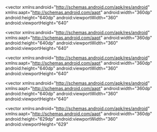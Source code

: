 <!-- welcome auth -->
<RelativeLayout
xmlns:android="http://schemas.android.com/apk/res/android"
android:id="@+id/welcome_aut"
android:layout_width="fill_parent"
android:layout_height="fill_parent"
android:clipToOutline="true"
android:background="@drawable/welcome_aut"
android:elevation="4dp"
 />


<!-- drawable/welcome_aut.xml -->
<vector
xmlns:android="http://schemas.android.com/apk/res/android"
xmlns:aapt="http://schemas.android.com/aapt"
android:width="360dp"
android:height="640dp"
android:viewportWidth="360"
android:viewportHeight="640"
 >

<group>

<clip-path
android:pathData="M0 0H360V640H0V0Z"
/>

<path
android:pathData="M0 0V640H360V0"
android:fillColor="#FFFFFF"
/>

</group>

</vector>



<!-- welcome auth -->
<RelativeLayout
xmlns:android="http://schemas.android.com/apk/res/android"
android:id="@+id/welcome_aut"
android:layout_width="fill_parent"
android:layout_height="fill_parent"
android:clipToOutline="true"
android:background="@drawable/welcome_aut"
android:elevation="4dp"
 />


<!-- drawable/welcome_aut.xml -->
<vector
xmlns:android="http://schemas.android.com/apk/res/android"
xmlns:aapt="http://schemas.android.com/aapt"
android:width="360dp"
android:height="640dp"
android:viewportWidth="360"
android:viewportHeight="640"
 >

<group>

<clip-path
android:pathData="M0 0H360V640H0V0Z"
/>

<path
android:pathData="M0 0V640H360V0"
android:fillColor="#FFFFFF"
/>

</group>

</vector>



<!-- daftar -->
<RelativeLayout
xmlns:android="http://schemas.android.com/apk/res/android"
android:id="@+id/daftar"
android:layout_width="fill_parent"
android:layout_height="fill_parent"
android:clipToOutline="true"
android:background="@drawable/daftar"
 />


<!-- drawable/daftar.xml -->
<vector
xmlns:android="http://schemas.android.com/apk/res/android"
xmlns:aapt="http://schemas.android.com/aapt"
android:width="360dp"
android:height="640dp"
android:viewportWidth="360"
android:viewportHeight="640"
 >

<group>

<clip-path
android:pathData="M0 0H360V640H0V0Z"
/>

<path
android:pathData="M0 0V640H360V0"
android:fillColor="#FFFFFF"
/>

</group>

</vector>



<!-- masuk -->
<RelativeLayout
xmlns:android="http://schemas.android.com/apk/res/android"
android:id="@+id/masuk"
android:layout_width="fill_parent"
android:layout_height="fill_parent"
android:clipToOutline="true"
android:background="@drawable/masuk"
 />


<!-- drawable/masuk.xml -->
<vector
xmlns:android="http://schemas.android.com/apk/res/android"
xmlns:aapt="http://schemas.android.com/aapt"
android:width="360dp"
android:height="640dp"
android:viewportWidth="360"
android:viewportHeight="640"
 >

<group>

<clip-path
android:pathData="M0 0H360V640H0V0Z"
/>

<path
android:pathData="M0 0V640H360V0"
android:fillColor="#FFFFFF"
/>

</group>

</vector>



<!-- masuk -->
<RelativeLayout
xmlns:android="http://schemas.android.com/apk/res/android"
android:id="@+id/masuk"
android:layout_width="fill_parent"
android:layout_height="fill_parent"
android:clipToOutline="true"
android:background="@drawable/masuk"
 />


<!-- drawable/masuk.xml -->
<vector
xmlns:android="http://schemas.android.com/apk/res/android"
xmlns:aapt="http://schemas.android.com/aapt"
android:width="360dp"
android:height="629dp"
android:viewportWidth="360"
android:viewportHeight="629"
 >

<group>

<clip-path
android:pathData="M0 0H360V629H0V0Z"
/>

<path
android:pathData="M0 0V629H360V0"
android:fillColor="#FFFFFF"
/>

</group>

</vector>

